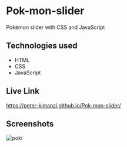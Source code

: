 # Pok-mon-slider

Pokémon slider with CSS and JavaScript

## Technologies used

* HTML
* CSS
* JavaScript

## Live Link

https://peter-kimanzi.github.io/Pok-mon-slider/

## Screenshots

![poki](https://github.com/peter-kimanzi/Pok-mon-slider/assets/71552773/fe80a9e7-2dbb-4c31-be27-2a528ab1f686)
